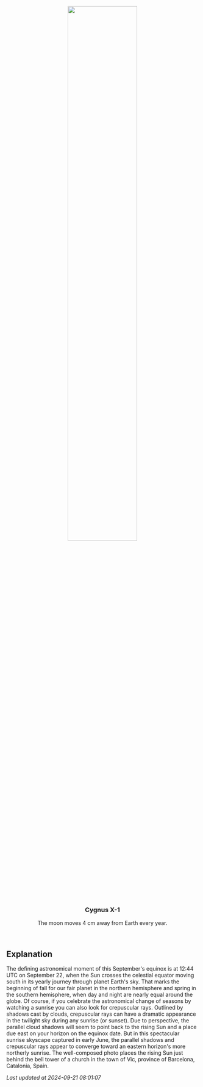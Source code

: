 <p align='center'>
    <img src='https://apod.nasa.gov/apod/image/2409/RayosCrepusculares_1024.jpg' width='60%' />
    <h3 align="center">Cygnus X-1</h3>
    <p align="center">The moon moves 4 cm away from Earth every year.</p>
</p>
<br/>

Explanation
--
The defining astronomical moment of this September's equinox is at 12:44 UTC on September 22, when the Sun crosses the celestial equator moving south in its yearly journey through planet Earth's sky. That marks the beginning of fall for our fair planet in the northern hemisphere and spring in the southern hemisphere, when day and night are nearly equal around the globe.  Of course, if you celebrate the astronomical change of seasons by watching a sunrise you can also look for crepuscular rays. Outlined by shadows cast by clouds, crepuscular rays can have a dramatic appearance in the twilight sky during any sunrise (or sunset). Due to perspective, the parallel cloud shadows will seem to point back to the rising Sun and a place due east on your horizon on the equinox date. But in this spectacular sunrise skyscape captured in early June, the parallel shadows and crepuscular rays appear to converge toward an eastern horizon's more northerly sunrise.  The well-composed photo places the rising Sun just behind the bell tower of a church in the town of Vic, province of Barcelona, Catalonia, Spain.


*Last updated at 2024-09-21 08:01:07*
